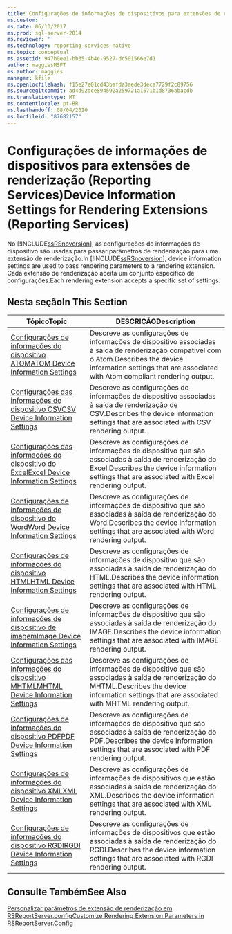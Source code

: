 ```yaml
---
title: Configurações de informações de dispositivos para extensões de renderização (Reporting Services) | Microsoft Docs
ms.custom: ''
ms.date: 06/13/2017
ms.prod: sql-server-2014
ms.reviewer: ''
ms.technology: reporting-services-native
ms.topic: conceptual
ms.assetid: 947b0ee1-bb35-4b4e-9527-dc501566e7d1
author: maggiesMSFT
ms.author: maggies
manager: kfile
ms.openlocfilehash: f15e27e01cd43bafda3aede3deca7729f2c89756
ms.sourcegitcommit: ad4d92dce894592a259721a1571b1d8736abacdb
ms.translationtype: MT
ms.contentlocale: pt-BR
ms.lasthandoff: 08/04/2020
ms.locfileid: "87682157"
---
```

# <a name="device-information-settings-for-rendering-extensions-reporting-services"></a><span data-ttu-id="800e2-102">Configurações de informações de dispositivos para extensões de renderização (Reporting Services)</span><span class="sxs-lookup"><span data-stu-id="800e2-102">Device Information Settings for Rendering Extensions (Reporting Services)</span></span>
  <span data-ttu-id="800e2-103">No [!INCLUDE[ssRSnoversion](../includes/ssrsnoversion-md.md)], as configurações de informações de dispositivo são usadas para passar parâmetros de renderização para uma extensão de renderização.</span><span class="sxs-lookup"><span data-stu-id="800e2-103">In [!INCLUDE[ssRSnoversion](../includes/ssrsnoversion-md.md)], device information settings are used to pass rendering parameters to a rendering extension.</span></span> <span data-ttu-id="800e2-104">Cada extensão de renderização aceita um conjunto específico de configurações.</span><span class="sxs-lookup"><span data-stu-id="800e2-104">Each rendering extension accepts a specific set of settings.</span></span>  
  
## <a name="in-this-section"></a><span data-ttu-id="800e2-105">Nesta seção</span><span class="sxs-lookup"><span data-stu-id="800e2-105">In This Section</span></span>  
  
|<span data-ttu-id="800e2-106">Tópico</span><span class="sxs-lookup"><span data-stu-id="800e2-106">Topic</span></span>|<span data-ttu-id="800e2-107">DESCRIÇÃO</span><span class="sxs-lookup"><span data-stu-id="800e2-107">Description</span></span>|  
|-----------|-----------------|  
|[<span data-ttu-id="800e2-108">Configurações de informações do dispositivo ATOM</span><span class="sxs-lookup"><span data-stu-id="800e2-108">ATOM Device Information Settings</span></span>](../../2014/reporting-services/atom-device-information-settings.md)|<span data-ttu-id="800e2-109">Descreve as configurações de informações de dispositivo associadas à saída de renderização compatível com o Atom.</span><span class="sxs-lookup"><span data-stu-id="800e2-109">Describes the device information settings that are associated with Atom compliant rendering output.</span></span>|  
|[<span data-ttu-id="800e2-110">Configurações das informações do dispositivo CSV</span><span class="sxs-lookup"><span data-stu-id="800e2-110">CSV Device Information Settings</span></span>](csv-device-information-settings.md)|<span data-ttu-id="800e2-111">Descreve as configurações de informações de dispositivo associadas à saída de renderização de CSV.</span><span class="sxs-lookup"><span data-stu-id="800e2-111">Describes the device information settings that are associated with CSV rendering output.</span></span>|  
|[<span data-ttu-id="800e2-112">Configurações das informações do dispositivo do Excel</span><span class="sxs-lookup"><span data-stu-id="800e2-112">Excel Device Information Settings</span></span>](excel-device-information-settings.md)|<span data-ttu-id="800e2-113">Descreve as configurações de informações de dispositivo que são associadas à saída de renderização do Excel.</span><span class="sxs-lookup"><span data-stu-id="800e2-113">Describes the device information settings that are associated with Excel rendering output.</span></span>|  
|[<span data-ttu-id="800e2-114">Configurações de informações de dispositivo do Word</span><span class="sxs-lookup"><span data-stu-id="800e2-114">Word Device Information Settings</span></span>](word-device-information-settings.md)|<span data-ttu-id="800e2-115">Descreve as configurações de informações de dispositivo que são associadas à saída de renderização do Word.</span><span class="sxs-lookup"><span data-stu-id="800e2-115">Describes the device information settings that are associated with Word rendering output.</span></span>|  
|[<span data-ttu-id="800e2-116">Configurações de informações do dispositivo HTML</span><span class="sxs-lookup"><span data-stu-id="800e2-116">HTML Device Information Settings</span></span>](html-device-information-settings.md)|<span data-ttu-id="800e2-117">Descreve as configurações de informações de dispositivo que são associadas à saída de renderização do HTML.</span><span class="sxs-lookup"><span data-stu-id="800e2-117">Describes the device information settings that are associated with HTML rendering output.</span></span>|  
|[<span data-ttu-id="800e2-118">Configurações de informações de dispositivo de imagem</span><span class="sxs-lookup"><span data-stu-id="800e2-118">Image Device Information Settings</span></span>](image-device-information-settings.md)|<span data-ttu-id="800e2-119">Descreve as configurações de informações de dispositivo que são associadas à saída de renderização do IMAGE.</span><span class="sxs-lookup"><span data-stu-id="800e2-119">Describes the device information settings that are associated with IMAGE rendering output.</span></span>|  
|[<span data-ttu-id="800e2-120">Configurações das informações do dispositivo MHTML</span><span class="sxs-lookup"><span data-stu-id="800e2-120">MHTML Device Information Settings</span></span>](mhtml-device-information-settings.md)|<span data-ttu-id="800e2-121">Descreve as configurações de informações de dispositivo que são associadas à saída de renderização do MHTML.</span><span class="sxs-lookup"><span data-stu-id="800e2-121">Describes the device information settings that are associated with MHTML rendering output.</span></span>|  
|[<span data-ttu-id="800e2-122">Configurações de informações do dispositivo PDF</span><span class="sxs-lookup"><span data-stu-id="800e2-122">PDF Device Information Settings</span></span>](pdf-device-information-settings.md)|<span data-ttu-id="800e2-123">Descreve as configurações de informações de dispositivo que são associadas à saída de renderização do PDF.</span><span class="sxs-lookup"><span data-stu-id="800e2-123">Describes the device information settings that are associated with PDF rendering output.</span></span>|  
|[<span data-ttu-id="800e2-124">Configurações de informações do dispositivo XML</span><span class="sxs-lookup"><span data-stu-id="800e2-124">XML Device Information Settings</span></span>](xml-device-information-settings.md)|<span data-ttu-id="800e2-125">Descreve as configurações de informações de dispositivos que estão associadas à saída de renderização do XML.</span><span class="sxs-lookup"><span data-stu-id="800e2-125">Describes the device information settings that are associated with XML rendering output.</span></span>|  
|[<span data-ttu-id="800e2-126">Configurações de informações do dispositivo RGDI</span><span class="sxs-lookup"><span data-stu-id="800e2-126">RGDI Device Information Settings</span></span>](rgdi-device-information-settings.md)|<span data-ttu-id="800e2-127">Descreve as configurações de informações de dispositivos que estão associadas à saída de renderização do RGDI.</span><span class="sxs-lookup"><span data-stu-id="800e2-127">Describes the device information settings that are associated with RGDI rendering output.</span></span>|  
  
## <a name="see-also"></a><span data-ttu-id="800e2-128">Consulte Também</span><span class="sxs-lookup"><span data-stu-id="800e2-128">See Also</span></span>  
 [<span data-ttu-id="800e2-129">Personalizar parâmetros de extensão de renderização em RSReportServer.config</span><span class="sxs-lookup"><span data-stu-id="800e2-129">Customize Rendering Extension Parameters in RSReportServer.Config</span></span>](customize-rendering-extension-parameters-in-rsreportserver-config.md)  
  
  
